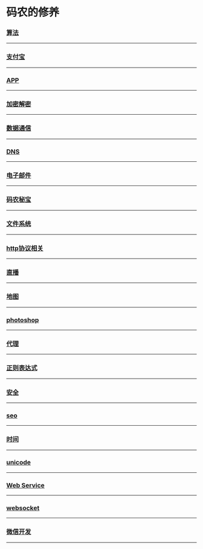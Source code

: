 码农的修养
==========

### [算法](algorithm/index)

---

### [支付宝](alipay/index)

---

### [APP](app/index)

---

### [加密解密](crypto/index)

---

### [数据通信](data-communication/index)

---

### [DNS](dns/index)

---

### [电子邮件](email/index)

---

### [码农秘宝](encyclopedia/index)

---

### [文件系统](file-system/index)

---

### [http协议相关](http/index)

---

### [直播](live/index)

---

### [地图](map/index)

---

### [photoshop](photoshop/index)

---

### [代理](proxy/index)

---

### [正则表达式](regex/index)

---

### [安全](security/index)

---

### [seo](seo/index)

---

### [时间](time/index)

---

### [unicode](unicode/index)

---

### [Web Service](web-service/index)

---

### [websocket](websocket/index)

---

### [微信开发](wechat/index)

---
